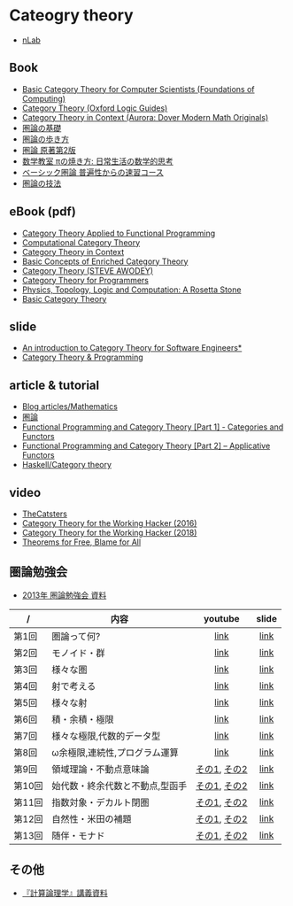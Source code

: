 # Cateogry theory

- [nLab](https://ncatlab.org/nlab/show/HomePage)

## Book

- [Basic Category Theory for Computer Scientists (Foundations of Computing)](https://www.amazon.co.jp/dp/0262660717)
- [Category Theory (Oxford Logic Guides)](https://www.amazon.co.jp/dp/0199237182/)
- [Category Theory in Context (Aurora: Dover Modern Math Originals)](https://www.amazon.co.jp/dp/048680903X)
- [圏論の基礎](https://www.amazon.co.jp/dp/4621063243)
- [圏論の歩き方](https://www.amazon.co.jp/dp/4535787204)
- [圏論 原著第2版](https://www.amazon.co.jp/dp/432011115X)
- [数学教室 πの焼き方: 日常生活の数学的思考](https://www.amazon.co.jp/dp/4562052856/)
- [ベーシック圏論 普遍性からの速習コース](https://www.amazon.co.jp/dp/4621300709)
- [圏論の技法](https://www.amazon.co.jp/dp/4535786674/)

## eBook (pdf)

- [Category Theory Applied to Functional Programming](http://www1.eafit.edu.co/asr/pubs/others/cain-screen.pdf)
- [Computational Category Theory](http://www.cs.man.ac.uk/~david/categories/book/book.pdf)
- [Category Theory in Context](http://www.math.jhu.edu/~eriehl/context.pdf)
- [Basic Concepts of Enriched Category Theory](http://www.tac.mta.ca/tac/reprints/articles/10/tr10.pdf)
- [Category Theory (STEVE AWODEY)](http://www.andrew.cmu.edu/course/80-413-713/notes/)
- [Category Theory for Programmers](https://github.com/hmemcpy/milewski-ctfp-pdf)
- [Physics, Topology, Logic and Computation: A Rosetta Stone](http://math.ucr.edu/home/baez/rosetta.pdf)
- [Basic Category Theory](https://arxiv.org/pdf/1612.09375.pdf)

## slide

- [An introduction to Category Theory for Software Engineers*](http://www.cs.toronto.edu/~sme/presentations/cat101.pdf)
- [Category Theory & Programming](http://yogsototh.github.io/Category-Theory-Presentation/)

## article & tutorial

- [Blog articles/Mathematics](https://wiki.haskell.org/Blog_articles/Mathematics)
- [圏論](http://alg-d.com/math/kan_extension/)
- [Functional Programming and Category Theory [Part 1] - Categories and Functors](http://nikgrozev.com/2016/03/14/functional-programming-and-category-theory-part-1-categories-and-functors/)
- [Functional Programming and Category Theory [Part 2] – Applicative Functors](http://nikgrozev.com/2016/04/11/functional-programming-and-category-theory-part-2-applicative-functors/)
- [Haskell/Category theory](https://en.wikibooks.org/wiki/Haskell/Category_theory)

## video

- [TheCatsters](https://www.youtube.com/user/TheCatsters)
- [Category Theory for the Working Hacker (2016)](https://www.infoq.com/presentations/category-theory-propositions-principle)
- [Category Theory for the Working Hacker (2018)](https://www.infoq.com/presentations/category-theory-data-types)
- [Theorems for Free, Blame for All](https://www.infoq.com/br/presentations/theorems-for-free-blame-for-all)

## 圏論勉強会

- [2013年 圏論勉強会 資料](http://nineties.github.io/category-seminar/#/)

 /  | 内容 | youtube | slide
----|------|:-------:|:-----:
第1回 | 圏論って何? | [link](https://www.youtube.com/watch?v=uWST7UivqeM) | [link](http://nineties.github.io/category-seminar/1.html)
第2回 | モノイド・群 | [link](https://www.youtube.com/watch?v=s-aj6cqiuA4) | [link](http://nineties.github.io/category-seminar/2.html)
第3回 | 様々な圏 | [link](https://www.youtube.com/watch?v=9C985w2menY) | [link](http://nineties.github.io/category-seminar/3.html)
第4回 | 射で考える | [link](https://www.youtube.com/watch?v=7uvs62qxhKA) | [link](http://nineties.github.io/category-seminar/4.html)
第5回 | 様々な射  | [link](https://www.youtube.com/watch?v=vSXBdZW7Qxc) | [link](http://nineties.github.io/category-seminar/5.html)
第6回 | 積・余積・極限  | [link](https://www.youtube.com/watch?v=AjpCJ5QRTrE) | [link](http://nineties.github.io/category-seminar/6.html)
第7回 | 様々な極限,代数的データ型  | [link](https://www.youtube.com/watch?v=j3bY_djVjiQ) | [link](http://nineties.github.io/category-seminar/7.html)
第8回 | ω余極限,連続性,プログラム運算  | [link](https://www.youtube.com/watch?v=ldcyxy5oxOg) | [link](http://nineties.github.io/category-seminar/8.html)
第9回 | 領域理論・不動点意味論  | [その1](https://www.youtube.com/watch?v=ZmM41UxGWqo), [その2](https://www.youtube.com/watch?v=jdydAd87Ibs) | [link](http://nineties.github.io/category-seminar/9.html)
第10回 | 始代数・終余代数と不動点,型函手  | [その1](https://www.youtube.com/watch?v=1VMsh6xU2Ok), [その2](https://www.youtube.com/watch?v=Wfnw4Z79dX4) | [link](http://nineties.github.io/category-seminar/10.html)
第11回 | 指数対象・デカルト閉圏  | [その1](https://www.youtube.com/watch?v=gmVxVp2oLCw), [その2](https://www.youtube.com/watch?v=vYkkIQSwras) | [link](http://nineties.github.io/category-seminar/11.html)
第12回 | 自然性・米田の補題  | [その1](https://www.youtube.com/watch?v=Paf-VXD1HxA), [その2](https://www.youtube.com/watch?v=W0ZdWg-BnaI) | [link](http://nineties.github.io/category-seminar/12.html)
第13回 | 随伴・モナド  | [その1](https://www.youtube.com/watch?v=D__Ik4qPXWY), [その2](https://www.youtube.com/watch?v=9jfVkoEe_iw) | [link](http://nineties.github.io/category-seminar/13.html)

## その他

- [『計算論理学』講義資料](http://www.cs.tsukuba.ac.jp/~kam/complogic/main.pdf)
